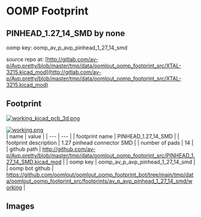 # OOMP Footprint  
## PINHEAD_1.27_14_SMD  by none  
  
oomp key: oomp_av_p_avp_pinhead_1_27_14_smd  
  
source repo at: [http://gitlab.com/av-p/Avp.pretty/blob/master/tmp/data/oomlout_oomp_footprint_src/XTAL-3215.kicad_mod](http://gitlab.com/av-p/Avp.pretty/blob/master/tmp/data/oomlout_oomp_footprint_src/XTAL-3215.kicad_mod)  
## Footprint  
  
[![working_kicad_pcb_3d.png](working_kicad_pcb_3d_600.png)](working_kicad_pcb_3d.png)  
  
[![working.png](working_600.png)](working.png)  
| name | value | 
| --- | --- | 
| footprint name | PINHEAD_1.27_14_SMD | 
| footprint description | 1.27 pinhead connector SMD | 
| number of pads | 14 | 
| github path | http://github.com/av-p/Avp.pretty/blob/master/tmp/data/oomlout_oomp_footprint_src/PINHEAD_1.27_14_SMD.kicad_mod | 
| oomp key | oomp_av_p_avp_pinhead_1_27_14_smd | 
| oomp bot github | https://github.com/oomlout/oomlout_oomp_footprint_bot/tree/main/tmp/data/oomlout_oomp_footprint_src/footprints/av_p_avp_pinhead_1_27_14_smd/working | 
## Images  
